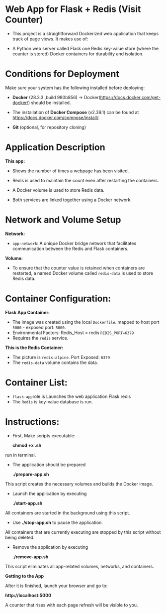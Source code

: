 # Web App for Flask + Redis (Visit Counter)

- This project is a straightforward Dockerized web application that keeps track of page views. It makes use of:

- A Python web server called Flask one Redis key-value store (where the counter is stored) Docker containers for durability and isolation.


# Conditions for Deployment

Make sure your system has the following installed before deploying:

- **Docker** (28.3.3 ,build 980b856) → Docker(https://docs.docker.com/get-docker/) should be installed.

- The installation of **Docker Compose** (v2.39.1) can be found at https://docs.docker.com/compose/install/.

- **Git** (optional, for repository cloning)


# Application Description

**This app:**

- Shows the number of times a webpage has been visited.

- Redis is used to maintain the count even after restarting the containers.

- A Docker volume is used to store Redis data.

- Both services are linked together using a Docker network.


# Network and Volume Setup

**Network:**

- `app-network`: A unique Docker bridge network that facilitates communication between the Redis and Flask containers.

**Volume:**

- To ensure that the counter value is retained when containers are restarted, a named Docker volume called `redis-data` is used to store Redis data.


# Container Configuration:

**Flask App Container:**

- The image was created using the local `Dockerfile`.
   mapped to host port `5000` - exposed port: `5000`.
- Environmental Factors:
    Redis_Host = redis
    `REDIS_PORT=6379`
- Requires the `redis` service.

**This is the Redis Container:**

- The picture is `redis:alpine`.
    Port Exposed: `6379`
- The `redis-data` volume contains the data.


# Container List:

- `flask-app`role is  Launches the web application Flask redis      
- The `Redis` is key-value database is run. 


# Instructions:  

- First, Make scripts executable:

    **chmod +x .sh**

run in terminal.

- The application should be prepared

    **./prepare-app.sh**

This script creates the necessary volumes and builds the Docker image.

- Launch the application by executing

    **./start-app.sh**

All containers are started in the background using this script.

- Use **./stop-app.sh** to pause the application.

All containers that are currently executing are stopped by this script without being deleted.

- Remove the application by executing

    **./remove-app.sh**

This script eliminates all app-related volumes, networks, and containers.

**Getting to the App**

After it is finished, launch your browser and go to:

   **http://localhost:5000**

A counter that rises with each page refresh will be visible to you.


